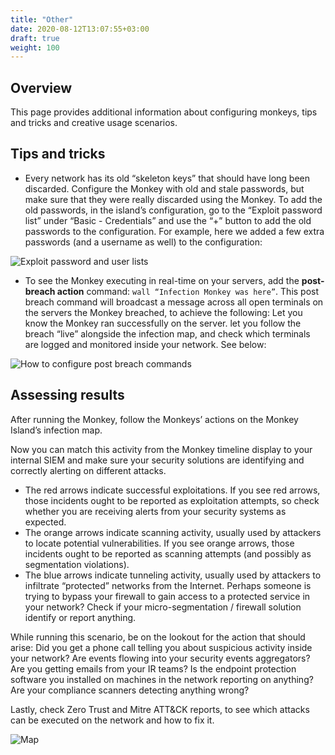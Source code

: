 ```yaml
---
title: "Other"
date: 2020-08-12T13:07:55+03:00
draft: true
weight: 100
---
```


## Overview 

This page provides additional information about configuring monkeys, tips and tricks and creative usage scenarios.

## Tips and tricks

- Every network has its old “skeleton keys” that should have long been discarded. Configure the Monkey with old and stale passwords, but make sure that they were really discarded using the Monkey. To add the old passwords, in the island’s configuration, go to the “Exploit password list” under “Basic - Credentials” and use the “+” button to add the old passwords to the configuration. For example, here we added a few extra passwords (and a username as well) to the configuration:

![Exploit password and user lists](/images/usage/scenarios/user-password-lists.png "Exploit password and user lists")

- To see the Monkey executing in real-time on your servers, add the **post-breach action** command: `wall “Infection Monkey was here”`. This post breach command will broadcast a message across all open terminals on the servers the Monkey breached, to achieve the following: Let you know the Monkey ran successfully on the server. let you follow the breach “live” alongside the infection map, and check which terminals are logged and monitored inside your network. See below:

![How to configure post breach commands](/images/usage/scenarios/pba-example.png "How to configure post breach commands.")


## Assessing results

After running the Monkey, follow the Monkeys’ actions on the Monkey Island’s infection map.

Now you can match this activity from the Monkey timeline display to your internal SIEM and make sure your security
 solutions are identifying and correctly alerting on different attacks.

- The red arrows indicate successful exploitations. If you see red arrows, those incidents ought to be reported as
 exploitation attempts, so check whether you are receiving alerts from your security systems as expected.
- The orange arrows indicate scanning activity, usually used by attackers to locate potential vulnerabilities.
 If you see orange arrows, those incidents ought to be reported as scanning attempts (and possibly as segmentation violations).
- The blue arrows indicate tunneling activity, usually used by attackers to infiltrate “protected” networks from
 the Internet. Perhaps someone is trying to bypass your firewall to gain access to a protected service in your network?
 Check if your micro-segmentation / firewall solution identify or report anything.

While running this scenario, be on the lookout for the action that should arise:
 Did you get a phone call telling you about suspicious activity inside your network? Are events flowing
 into your security events aggregators? Are you getting emails from your IR teams?
 Is the endpoint protection software you installed on machines in the network reporting on anything? Are your
 compliance scanners detecting anything wrong?
 
Lastly, check Zero Trust and Mitre ATT&CK reports, to see which attacks can be executed on the network and how to
 fix it.
 
 ![Map](/images/usage/scenarios/map-full-cropped.png "Map")
